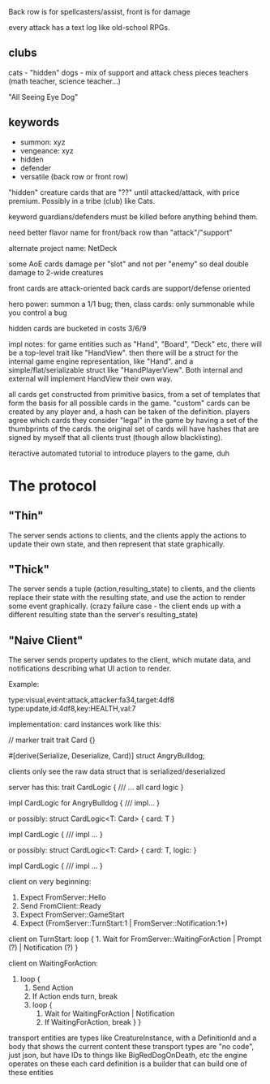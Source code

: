 Back row is for spellcasters/assist, front is for damage

every attack has a text log like old-school RPGs.

## clubs
cats - "hidden"
dogs - mix of support and attack
chess pieces
teachers (math teacher, science teacher...)

"All Seeing Eye Dog"

## keywords
- summon: xyz
- vengeance: xyz
- hidden
- defender
- versatile (back row or front row)

"hidden" creature cards that are "??" until attacked/attack, with price premium. Possibly in a tribe (club) like Cats.

keyword guardians/defenders must be killed before anything behind them.

need better flavor name for front/back row than "attack"/"support"

alternate project name: NetDeck

some AoE cards damage per "slot" and not per "enemy" so deal double damage to 2-wide creatures

front cards are attack-oriented
back cards are support/defense oriented

hero power: summon a 1/1 bug; then, class cards: only summonable while you control a bug


hidden cards are bucketed in costs 3/6/9

impl notes:
for game entities such as "Hand", "Board", "Deck" etc,
there will be a top-level trait like "HandView".
then there will be a struct for the internal game engine representation, like "Hand".
and a simple/flat/serializable struct like "HandPlayerView".
Both internal and external will implement HandView their own way.


all cards get constructed from primitive basics, from a set of templates
that form the basis for all possible cards in the game.
"custom" cards can be created by any player and, a hash can be taken of the definition.
players agree which cards they consider "legal" in the game by having a set of the thumbprints of the cards.
the original set of cards will have hashes that are signed by myself that all clients trust (though allow blacklisting).

iteractive automated tutorial to introduce players to the game, duh

# The protocol

## "Thin"

The server sends actions to clients, and the clients apply the actions to update their own state, and then represent that state graphically.

## "Thick"

The server sends a tuple (action,resulting_state) to clients, and the clients replace their state with the resulting state, and use the action to render some event graphically.  (crazy failure case - the client ends up with a different resulting state than the server's resulting_state)

## "Naive Client"

The server sends property updates to the client, which mutate data, and notifications describing what UI action to render.

Example:

type:visual,event:attack,attacker:fa34,target:4df8
type:update,id:4df8,key:HEALTH,val:7


implementation:
card instances work like this:

// marker trait
trait Card {}

#[derive(Serialize, Deserialize, Card)]
struct AngryBulldog;

clients only see the raw data struct that is serialized/deserialized

server has this:
trait CardLogic {
    /// ... all card logic
}

impl CardLogic for AngryBulldog {
    /// impl...
}

or possibly:
struct CardLogic<T: Card> {
    card: T
}

impl CardLogic<AngryBulldog> {
    /// impl ...
}

or possibly:
struct CardLogic<T: Card> {
    card: T,
    logic: 
}

impl CardLogic<AngryBulldog> {
    /// impl ...
}

client on very beginning:
1. Expect FromServer::Hello
1. Send FromClient::Ready
1. Expect FromServer::GameStart
1. Expect (FromServer::TurnStart:1 | FromServer::Notification:1+)

client on TurnStart:
loop {
    1. Wait for FromServer::WaitingForAction | Prompt (?) | Notification (?)
}

client on WaitingForAction:
1. loop {
    1. Send Action
    1. If Action ends turn, break
    1. loop {
        1. Wait for WaitingForAction | Notification
        1. If WaitingForAction, break
    }
}


transport entities are types like CreatureInstance, with a DefinitionId and a body that shows the current content
these transport types are "no code", just json, but have IDs to things like BigRedDogOnDeath, etc
the engine operates on these
each card definition is a builder that can build one of these entities